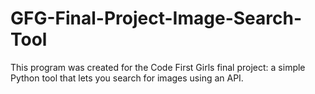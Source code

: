 # GFG-Final-Project-Image-Search-Tool
This program was created for the Code First Girls final project: a simple Python tool that lets you search for images using an API.
